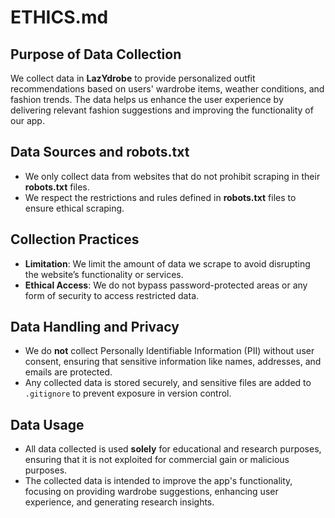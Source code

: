 # ETHICS.md

## Purpose of Data Collection
We collect data in **LazYdrobe** to provide personalized outfit recommendations based on users' wardrobe items, weather conditions, and fashion trends. The data helps us enhance the user experience by delivering relevant fashion suggestions and improving the functionality of our app.

## Data Sources and robots.txt
- We only collect data from websites that do not prohibit scraping in their **robots.txt** files.
- We respect the restrictions and rules defined in **robots.txt** files to ensure ethical scraping.
  
## Collection Practices
- **Limitation**: We limit the amount of data we scrape to avoid disrupting the website’s functionality or services.
- **Ethical Access**: We do not bypass password-protected areas or any form of security to access restricted data.

## Data Handling and Privacy
- We do **not** collect Personally Identifiable Information (PII) without user consent, ensuring that sensitive information like names, addresses, and emails are protected.
- Any collected data is stored securely, and sensitive files are added to `.gitignore` to prevent exposure in version control.

## Data Usage
- All data collected is used **solely** for educational and research purposes, ensuring that it is not exploited for commercial gain or malicious purposes.
- The collected data is intended to improve the app's functionality, focusing on providing wardrobe suggestions, enhancing user experience, and generating research insights.
